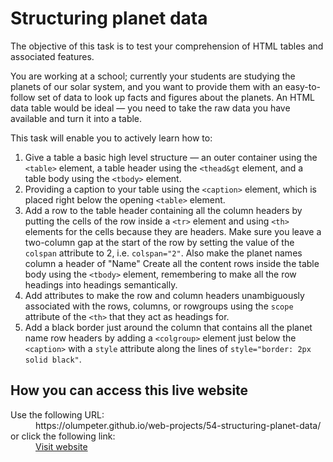 # Structuring planet data

The objective of this task is to test your comprehension of HTML tables and associated features. 

You are working at a school; currently your students are studying the planets of our solar system, and you want to provide them with an easy-to-follow set of data to look up facts and figures about the planets. An HTML data table would be ideal — you need to take the raw data you have available and turn it into a table. 

This task will enable you to actively learn how to: 
  1. Give a table a basic high level structure — an outer container using the <code>&lt;table&gt;</code> element, a table header using the <code>&lt;thead&gt</code> element, and a table body using the <code>&lt;tbody&gt;</code> element.
  1. Providing a caption to your table using the <code>&lt;caption&gt;</code> element, which is placed right below the opening <code>&lt;table&gt;</code> element.
  1. Add a row to the table header containing all the column headers by putting the cells of the row inside a <code>&lt;tr&gt;</code> element and using <code>&lt;th&gt;</code> elements for the cells because they are headers. Make sure you leave a two-column gap at the start of the row by setting the value of the <code>colspan</code> attribute to 2, i.e. <code>colspan=&quot;2&quot;</code>. Also make the planet names column a header of &quot;Name&quot; Create all the content rows inside the table body using the <code>&lt;tbody&gt;</code> element, remembering to make all the row headings into headings semantically.
  1. Add attributes to make the row and column headers unambiguously associated with the rows, columns, or rowgroups using the <code>scope</code> attribute of the <code>&lt;th&gt;</code> that they act as headings for.
  1. Add a black border just around the column that contains all the planet name row headers by adding a <code>&lt;colgroup&gt;</code> element just below the <code>&lt;caption&gt;</code> with a <code>style</code> attribute along the lines of <code>style=&quot;border: 2px solid black&quot;</code>.

## How you can access this live website

<dl>
  Use the following URL:
  <dd>
    https://olumpeter.github.io/web-projects/54-structuring-planet-data/
  </dd>
  or click the following link:
  <dd>
    <a href="https://olumpeter.github.io/web-projects/54-structuring-planet-data/">Visit website</a>
  </dd>
</dl>
